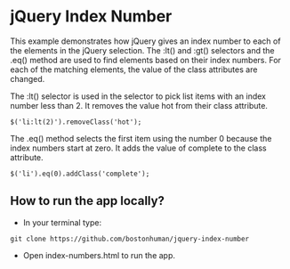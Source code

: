 # jQuery Index Number

This example demonstrates how jQuery gives an index number to each of the elements in the jQuery selection. The :lt() and :gt() selectors and the .eq() method are used to find elements based on their index numbers. For each of the matching elements, the value of the class attributes are changed.

The :lt() selector is used in the selector to pick list items with an index number less than 2. It removes the value hot from their class attribute.
```
$('li:lt(2)').removeClass('hot');
```
The .eq() method selects the first item using the number 0 because the index numbers start at zero. It adds the value of complete to the class attribute.
```
$('li').eq(0).addClass('complete');
```
## How to run the app locally?

* In your terminal type:
```
git clone https://github.com/bostonhuman/jquery-index-number
```
* Open index-numbers.html to run the app.

